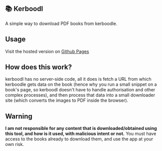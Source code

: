 ## 📚&nbsp;Kerboodl

A simple way to download PDF books from kerboodle.

## Usage

Visit the hosted version on [Github Pages](https://f1shy-dev.github.io/kerboodl)

## How does this work?

kerboodl has no server-side code, all it does is fetch a URL from which kerboodle gets data on the book (hence why you run a small snippet on a book's page, so kerboodl doesn't have to handle authorisation and other complex processes), and then process that data into a small downloader site (which converts the images to PDF inside the browser).

## Warning

**I am not responsible for any content that is downloaded/obtained using this tool, and how is it used, with malicious intent or not.** You must have access to the books already to download them, and use the app at your own risk.
